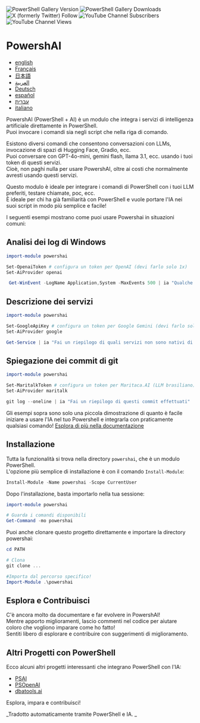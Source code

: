﻿![PowerShell Gallery Version](https://img.shields.io/powershellgallery/v/powershai)
![PowerShell Gallery Downloads](https://img.shields.io/powershellgallery/dt/powershai)
![X (formerly Twitter) Follow](https://img.shields.io/twitter/follow/iatalking)
![YouTube Channel Subscribers](https://img.shields.io/youtube/channel/subscribers/UCtNVhWslzx_yjbIX8JIYang)
![YouTube Channel Views](https://img.shields.io/youtube/channel/views/UCtNVhWslzx_yjbIX8JIYang)


# PowershAI

* [english](docs/en-US/START-README.md)
* [Français](docs/fr-FR/START-README.md)
* [日本語](docs/ja-JP/START-README.md)
* [العربية](docs/ar-SA/START-README.md)
* [Deutsch](docs/de-DE/START-README.md)
* [español](docs/es-ES/START-README.md)
* [עברית](docs/he-IL/START-README.md)
* [italiano](docs/it-IT/START-README.md)

PowershAI (PowerShell + AI) è un modulo che integra i servizi di intelligenza artificiale direttamente in PowerShell.  
Puoi invocare i comandi sia negli script che nella riga di comando.  

Esistono diversi comandi che consentono conversazioni con LLMs, invocazione di spazi di Hugging Face, Gradio, ecc.  
Puoi conversare con GPT-4o-mini, gemini flash, llama 3.1, ecc. usando i tuoi token di questi servizi.  
Cioè, non paghi nulla per usare PowershAI, oltre ai costi che normalmente avresti usando questi servizi.  

Questo modulo è ideale per integrare i comandi di PowerShell con i tuoi LLM preferiti, testare chiamate, poc, ecc.  
È ideale per chi ha già familiarità con PowerShell e vuole portare l'IA nei suoi script in modo più semplice e facile!

I seguenti esempi mostrano come puoi usare Powershai in situazioni comuni:

## Analisi dei log di Windows 
```powershell 
import-module powershai 

Set-OpenaiToken # configura un token per OpenAI (devi farlo solo 1x)
Set-AiProvider openai 

 Get-WinEvent -LogName Application,System -MaxEvents 500 | ia "Qualche evento importante?"
```

## Descrizione dei servizi 
```powershell 
import-module powershai 

Set-GoogleApiKey # configura un token per Google Gemini (devi farlo solo 1x)
Set-AiProvider google

Get-Service | ia "Fai un riepilogo di quali servizi non sono nativi di Windows e potrebbero rappresentare un rischio"
```

## Spiegazione dei commit di git 
```powershell 
import-module powershai 

Set-MaritalkToken # configura un token per Maritaca.AI (LLM brasiliano)
Set-AiProvider maritalk

git log --oneline | ia "Fai un riepilogo di questi commit effettuati"
```


Gli esempi sopra sono solo una piccola dimostrazione di quanto è facile iniziare a usare l'IA nel tuo Powershell e integrarla con praticamente qualsiasi comando!
[Esplora di più nella documentazione](docs/pt-BR)

## Installazione

Tutta la funzionalità si trova nella directory `powershai`, che è un modulo PowerShell.  
L'opzione più semplice di installazione è con il comando `Install-Module`:

```powershell
Install-Module -Name powershai -Scope CurrentUser
```

Dopo l'installazione, basta importarlo nella tua sessione:

```powershell
import-module powershai

# Guarda i comandi disponibili
Get-Command -mo powershai
```

Puoi anche clonare questo progetto direttamente e importare la directory powershai:

```powershell
cd PATH

# Clona
git clone ...

#Importa dal percorso specifico!
Import-Module .\powershai
```

## Esplora e Contribuisci

C'è ancora molto da documentare e far evolvere in PowershAI!  
Mentre apporto miglioramenti, lascio commenti nel codice per aiutare coloro che vogliono imparare come ho fatto!  
Sentiti libero di esplorare e contribuire con suggerimenti di miglioramento.

## Altri Progetti con PowerShell

Ecco alcuni altri progetti interessanti che integrano PowerShell con l'IA:

- [PSAI](https://github.com/dfinke/PSAI)
- [PSOpenAI](https://github.com/mkht/PSOpenAI)
- [dbatools.ai](https://github.com/potatoqualitee/dbatools.ai)

Esplora, impara e contribuisci!




<!--PowershaiAiDocBlockStart-->
_Tradotto automaticamente tramite PowerShell e IA. 
_
<!--PowershaiAiDocBlockEnd-->
